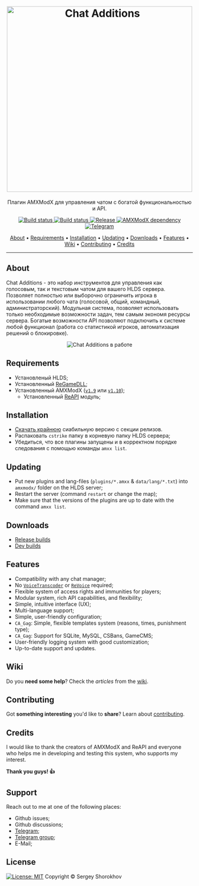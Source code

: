 <h1 align="center">
  <a href="https://github.com/ChatAdditions/ChatAdditions_AMXX/releases"><img src="https://user-images.githubusercontent.com/18553678/125533850-6771c07f-021f-4882-b395-7d68d2679513.png" width="500px" alt="Chat Additions"></a>
</h1>

<p align="center">Плагин AMXModX для управления чатом с богатой функциональностью и API.</p>

<p align="center">
    <a href="https://github.com/ChatAdditions/ChatAdditions_AMXX/releases/latest">
    <img src="https://img.shields.io/github/downloads/ChatAdditions/ChatAdditions_AMXX/total?label=Download%40latest&style=flat-square&logo=github&logoColor=white"
         alt="Build status">
    <a href="https://github.com/wopox1337/ChatsAdditions_AMXX/actions">
    <img src="https://img.shields.io/github/workflow/status/wopox1337/ChatsAdditions_AMXX/Build/master?style=flat-square&logo=github&logoColor=white"
         alt="Build status">
    <a href="https://github.com/wopox1337/ChatsAdditions_AMXX/releases">
    <img src="https://img.shields.io/github/v/release/wopox1337/ChatsAdditions_AMXX?include_prereleases&style=flat-square&logo=github&logoColor=white"
         alt="Release">
    <a href="https://www.amxmodx.org/downloads-new.php">
    <img src="https://img.shields.io/badge/AMXModX-%3E%3D1.9.0-blue?style=flat-square"
         alt="AMXModX dependency">
    <a href="https://t.me/ChatAdditions_group">
    <img src="https://img.shields.io/badge/discussions-on%20Telegram%20group-informational?style=flat-square&logo=googlechat"
         alt="Telegram">
</p>
      
<p align="center">
  <a href="#about">About</a> •
  <a href="#requirements">Requirements</a> •
  <a href="#installation">Installation</a> •
  <a href="#updating">Updating</a> •
  <a href="#downloads">Downloads</a> •
  <a href="#features">Features</a> •
  <a href="#wiki">Wiki</a> •
  <a href="#contributing">Contributing</a> •
  <a href="#credits">Credits</a>
</p>

---

## About
Chat Additions - это набор инструментов для управления как голосовым, так и текстовым чатом для вашего HLDS сервера. 
Позволяет полностью или выборочно ограничить игрока в использовании любого чата (голосовой, общий, командный, администраторский).
Модульная система, позволяет использовать только необходимые возможности задач, тем самым экономя ресурсы сервера.
Богатые возможности API позволяют подключить к системе любой функционал (работа со статистикой игроков, автоматизация решений о блокировке).
<p align="center">
  <img src="https://user-images.githubusercontent.com/18553678/125630814-d572260e-f64a-419b-8a61-6c30b788c188.gif" alt="Chat Additions в работе"></a>
</p>

## Requirements
- Установленый HLDS;
- Установленный [ReGameDLL](https://github.com/s1lentq/ReGameDLL_CS);
- Установленный AMXModX ([`v1.9`](https://www.amxmodx.org/downloads-new.php) или [`v1.10`](https://www.amxmodx.org/downloads-new.php?branch=master));
    - Установленный [ReAPI](https://github.com/s1lentq/reapi) модуль; 

## Installation
- [Скачать крайнюю](https://github.com/ChatAdditions/ChatAdditions_AMXX/releases/latest) сиабильную версию с секции релизов.
- Распаковать `cstrike` папку в корневую папку HLDS сервера;
- Убедиться, что все плагины запущены и в корректном порядке следования с помощью команды `amxx list`.

## Updating
- Put new plugins and lang-files (`plugins/*.amxx` & `data/lang/*.txt`) into `amxmodx/` folder on the HLDS server;
- Restart the server (command `restart` or change the map);
- Make sure that the versions of the plugins are up to date with the command `amxx list`.

## Downloads
- [Release builds](https://github.com/ChatAdditions/ChatAdditions_AMXX/releases)
- [Dev builds](https://github.com/ChatAdditions/ChatAdditions_AMXX/actions/workflows/CI.yml)
      
## Features
- Compatibility with any chat manager;
- No [`VoiceTranscoder`](https://github.com/WPMGPRoSToTeMa/VoiceTranscoder) or [`ReVoice`](https://github.com/s1lentq/revoice/) required;
- Flexible system of access rights and immunities for players;
- Modular system, rich API capabilities, and flexibility;
- Simple, intuitive interface (UX);
- Multi-language support;
- Simple, user-friendly configuration;
- `CA_Gag`: Simple, flexible templates system (reasons, times, punishment type);
- `CA_Gag`: Support for SQLite, MySQL, CSBans, GameCMS;
- User-friendly logging system with good customization;
- Up-to-date support and updates.

## Wiki
Do you **need some help**? Check the _articles_ from the [wiki](https://github.com/ChatAdditions/ChatAdditions_AMXX/wiki).

## Contributing
Got **something interesting** you'd like to **share**? Learn about [contributing](CONTRIBUTING.md).

## Credits
I would like to thank the creators of AMXModX and ReAPI and everyone who helps me in developing and testing this system, who supports my interest.
      
**Thank you guys! 👍**

## Support
Reach out to me at one of the following places:
- Github issues;
- Github discussions;
- [Telegram](https://t.me/ShorokhovSergey);
- [Telegram group](https://t.me/ChatAdditions_group);
- E-Mail;

## License
[![License: MIT](https://img.shields.io/badge/License-MIT-blue.svg?style=flat-square)](LICENSE)
 Copyright © Sergey Shorokhov
